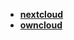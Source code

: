 * [**nextcloud**](/Network/NAS/nextcloud/_navbar)  
* [**owncloud**](/Network/NAS/owncloud/_navbar)  
